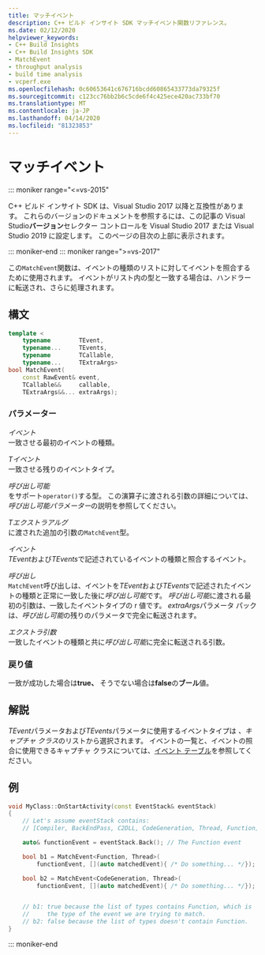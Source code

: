 ```yaml
---
title: マッチイベント
description: C++ ビルド インサイト SDK マッチイベント関数リファレンス。
ms.date: 02/12/2020
helpviewer_keywords:
- C++ Build Insights
- C++ Build Insights SDK
- MatchEvent
- throughput analysis
- build time analysis
- vcperf.exe
ms.openlocfilehash: 0c60653641c676716bcdd60865433773da79325f
ms.sourcegitcommit: c123cc76bb2b6c5cde6f4c425ece420ac733bf70
ms.translationtype: MT
ms.contentlocale: ja-JP
ms.lasthandoff: 04/14/2020
ms.locfileid: "81323853"
---
```

# <a name="matchevent"></a>マッチイベント

::: moniker range="<=vs-2015"

C++ ビルド インサイト SDK は、Visual Studio 2017 以降と互換性があります。 これらのバージョンのドキュメントを参照するには、この記事の Visual Studio**バージョン**セレクター コントロールを Visual Studio 2017 または Visual Studio 2019 に設定します。 このページの目次の上部に表示されます。

::: moniker-end
::: moniker range=">=vs-2017"

この`MatchEvent`関数は、イベントの種類のリストに対してイベントを照合するために使用されます。 イベントがリスト内の型と一致する場合は、ハンドラーに転送され、さらに処理されます。

## <a name="syntax"></a>構文

```cpp
template <
    typename        TEvent,
    typename...     TEvents,
    typename        TCallable,
    typename...     TExtraArgs>
bool MatchEvent(
    const RawEvent& event,
    TCallable&&     callable,
    TExtraArgs&&... extraArgs);
```

### <a name="parameters"></a>パラメーター

*イベント*\
一致させる最初のイベントの種類。

*Tイベント*\
一致させる残りのイベントタイプ。

*呼び出し可能*\
をサポート`operator()`する型。 この演算子に渡される引数の詳細については、*呼び出し可能パラメーター*の説明を参照してください。

*Tエクストラアルグ*\
に渡された追加の引数の`MatchEvent`型。

*イベント*\
*TEvent*および*TEvents*で記述されているイベントの種類と照合するイベント。

*呼び出し*\
`MatchEvent`呼び出しは、イベントを*TEvent*および*TEvents*で記述されたイベントの種類と正常に一致した後に*呼び出し可能*です。 *呼び出し可能*に渡される最初の引数は、一致したイベントタイプの r 値です。 *extraArgs*パラメータ パックは、*呼び出し可能*の残りのパラメータで完全に転送されます。  

*エクストラ引数*\
一致したイベントの種類と共に*呼び出し可能*に完全に転送される引数。

### <a name="return-value"></a>戻り値

一致が成功した場合は**true、** そうでない場合は**false**の**ブール**値。

## <a name="remarks"></a>解説

*TEvent*パラメータおよび*TEvents*パラメータに使用するイベントタイプは *、キャプチャ クラス*のリストから選択されます。 イベントの一覧と、イベントの照合に使用できるキャプチャ クラスについては、[イベント テーブル](../event-table.md)を参照してください。

## <a name="example"></a>例

```cpp
void MyClass::OnStartActivity(const EventStack& eventStack)
{
    // Let's assume eventStack contains:
    // [Compiler, BackEndPass, C2DLL, CodeGeneration, Thread, Function]

    auto& functionEvent = eventStack.Back(); // The Function event

    bool b1 = MatchEvent<Function, Thread>(
        functionEvent, [](auto matchedEvent){ /* Do something... */});

    bool b2 = MatchEvent<CodeGeneration, Thread>(
        functionEvent, [](auto matchedEvent){ /* Do something... */});


    // b1: true because the list of types contains Function, which is
    //     the type of the event we are trying to match.
    // b2: false because the list of types doesn't contain Function.
}
```

::: moniker-end
